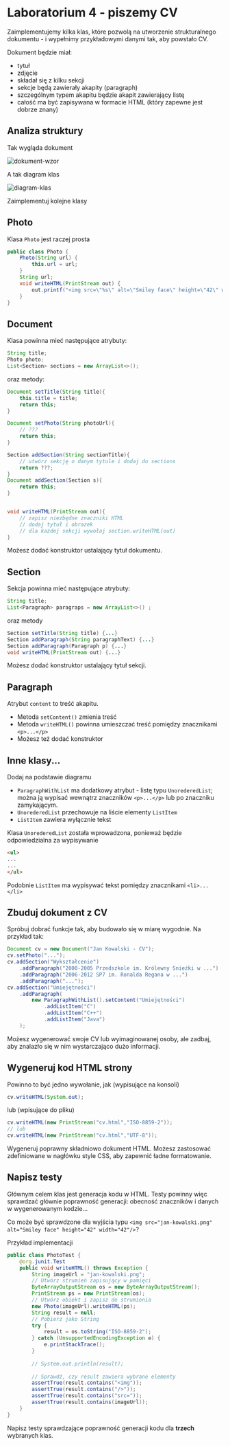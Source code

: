 # Laboratorium 4 - piszemy CV

Zaimplementujemy kilka klas, które pozwolą na utworzenie strukturalnego dokumentu - i wypełnimy przykładowymi danymi tak, aby powstało CV.

Dokument będzie miał:

- tytuł
- zdjęcie
- składał się z kilku sekcji
- sekcje będą zawierały akapity (paragraph)
- szczególnym typem akapitu będzie akapit zawierający listę
- całość ma być zapisywana w formacie HTML (który zapewne jest dobrze znany)

## Analiza struktury

Tak wygląda dokument

![dokument-wzor](dokument-wzor.png)

A tak diagram klas

![diagram-klas](klasy-do-cv.png)

Zaimplementuj kolejne klasy

## Photo

Klasa `Photo` jest raczej prosta

```java
public class Photo {
    Photo(String url) {
        this.url = url;
    }
    String url;
    void writeHTML(PrintStream out) {
        out.printf("<img src=\"%s\" alt=\"Smiley face\" height=\"42\" width=\"42\"/>\n", url)
    }
}
```

## Document

Klasa powinna mieć następujące atrybuty:

```java
String title;
Photo photo;
List<Section> sections = new ArrayList<>();
```

oraz metody:

```java
Document setTitle(String title){
    this.title = title;
    return this;
}

Document setPhoto(String photoUrl){
    // ???
    return this;
}

Section addSection(String sectionTitle){
    // utwórz sekcję o danym tytule i dodaj do sections
    return ???;
}
Document addSection(Section s){
    return this;
}


void writeHTML(PrintStream out){
    // zapisz niezbędne znaczniki HTML
    // dodaj tytuł i obrazek
    // dla każdej sekcji wywołaj section.writeHTML(out)
}
```

Możesz dodać konstruktor ustalający tytuł dokumentu.

## Section

Sekcja powinna mieć następujące atrybuty:

```java
String title;
List<Paragraph> paragraps = new ArrayList<>() ;
```

oraz metody

```java
Section setTitle(String title) {...}
Section addParagraph(String paragraphText) {...}
Section addParagraph(Paragraph p) {...}
void writeHTML(PrintStream out) {...}
```

Możesz dodać konstruktor ustalający tytuł sekcji.

## Paragraph

Atrybut `content` to treść akapitu.

- Metoda `setContent()` zmienia treść
- Metoda `writeHTML()` powinna umieszczać treść pomiędzy znacznikami `<p>...</p>`
- Możesz też dodać konstruktor

## Inne klasy...

Dodaj na podstawie diagramu

- `ParagraphWithList` ma dodatkowy atrybut - listę typu `UnorederedList`; można ją wypisać wewnątrz znaczników `<p>...</p>` lub po znaczniku zamykającym.
- `UnorederedList` przechowuje na liście elementy `ListItem`
- `ListItem` zawiera wyłącznie tekst

Klasa `UnorederedList` została wprowadzona, ponieważ będzie odpowiedzialna za wypisywanie

```html
<ul>
...
...
</ul>
```

Podobnie `ListItem` ma wypisywać tekst pomiędzy znacznikami `<li>...</li>`

## Zbuduj dokument z CV

Spróbuj dobrać funkcje tak, aby budowało się w miarę wygodnie. Na przykład tak:

```java
Document cv = new Document("Jan Kowalski - CV");
cv.setPhoto("...");
cv.addSection("Wykształcenie")
    .addParagraph("2000-2005 Przedszkole im. Królewny Snieżki w ...")
    .addParagraph("2006-2012 SP7 im. Ronalda Regana w ...")
    .addParagraph("...");
cv.addSection("Umiejętności")
    .addParagraph(
        new ParagraphWithList().setContent("Umiejętności")
            .addListItem("C")
            .addListItem("C++")
            .addListItem("Java")
    );
```

Możesz wygenerować swoje CV lub wyimaginowanej osoby, ale zadbaj, aby znalazło się w nim wystarczająco dużo informacji.

## Wygeneruj kod HTML strony

Powinno to być jedno wywołanie, jak (wypisujące na konsoli)

```java
cv.writeHTML(System.out);
```

lub (wpisujące do pliku)

```java
cv.writeHTML(new PrintStream("cv.html","ISO-8859-2"));
// lub
cv.writeHTML(new PrintStream("cv.html","UTF-8"));
```

Wygeneruj poprawny składniowo dokument HTML. Możesz zastosować zdefiniowane w nagłówku style CSS, aby zapewnić ładne formatowanie.

## Napisz testy

Głównym celem klas jest generacja kodu w HTML. Testy powinny więc sprawdzać głównie poprawność generacji: obecność znaczników i danych w wygenerowanym kodzie...

Co może być sprawdzone dla wyjścia typu `<img src="jan-kowalski.png" alt="Smiley face" height="42" width="42"/>`?

Przykład implementacji

```java
public class PhotoTest {
    @org.junit.Test
    public void writeHTML() throws Exception {
        String imageUrl = "jan-kowalski.png";
        // Utwórz strumień zapisujący w pamięci
        ByteArrayOutputStream os = new ByteArrayOutputStream();
        PrintStream ps = new PrintStream(os);
        // Utwórz obiekt i zapisz do strumienia
        new Photo(imageUrl).writeHTML(ps);
        String result = null;
        // Pobierz jako String
        try {
            result = os.toString("ISO-8859-2");
        } catch (UnsupportedEncodingException e) {
            e.printStackTrace();
        }
 
        // System.out.println(result);
 
        // Sprawdź, czy result zawiera wybrane elementy
        assertTrue(result.contains("<img"));
        assertTrue(result.contains("/>"));
        assertTrue(result.contains("src="));
        assertTrue(result.contains(imageUrl));
    }
}
```

Napisz testy sprawdzające poprawność generacji kodu dla **trzech** wybranych klas.
